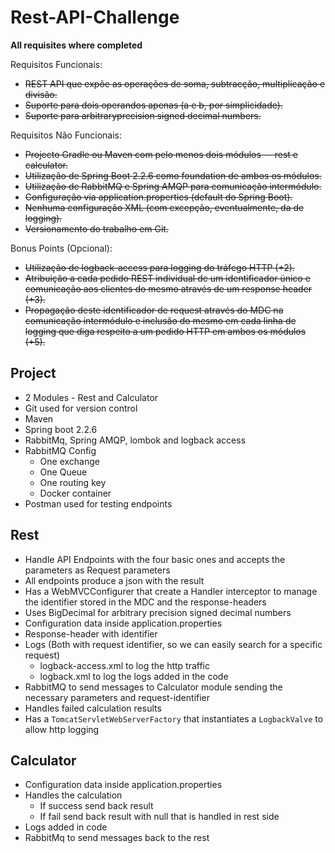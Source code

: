 
# Rest-API-Challenge

**All requisites where completed**

Requisitos Funcionais:
+ ~~REST API que expõe as operações de soma, subtracção, multiplicação e divisão.~~
+ ~~Suporte para dois operandos apenas (a e b, por simplicidade).~~
+ ~~Suporte para arbitraryprecision signed decimal numbers.~~

Requisitos Não Funcionais:
+ ~~Projecto Gradle ou Maven com pelo menos dois módulos — rest e calculator.~~
+ ~~Utilização de Spring Boot 2.2.6 como foundation de ambos os módulos.~~
+ ~~Utilização de RabbitMQ e Spring AMQP para comunicação intermódulo.~~
+ ~~Configuração via application.properties (default do Spring Boot).~~
+ ~~Nenhuma configuração XML (com excepção, eventualmente, da de logging).~~
+ ~~Versionamento do trabalho em Git.~~

Bonus Points (Opcional):
+ ~~Utilização de logback-access para logging do tráfego HTTP (+2).~~
+ ~~Atribuição a cada pedido REST individual de um identificador único e comunicação aos clientes do mesmo através de um response header (+3).~~
+ ~~Propagação deste identificador de request através do MDC na comunicação intermódulo e inclusão do mesmo em cada linha de logging que diga respeito a um pedido HTTP em ambos os módulos (+5).~~

## Project

+ 2 Modules - Rest and Calculator
+ Git used for version control
+ Maven
+ Spring boot 2.2.6
+ RabbitMq, Spring AMQP, lombok and logback access
+ RabbitMQ Config
    + One exchange
    + One Queue
    + One routing key
    + Docker container
+ Postman used for testing endpoints

## Rest

+ Handle API Endpoints with the four basic ones and accepts the parameters as Request parameters
+ All endpoints produce a json with the result
+ Has a WebMVCConfigurer that create a Handler interceptor to manage the identifier stored in the MDC and the response-headers
+ Uses BigDecimal for arbitrary precision signed decimal numbers
+ Configuration data inside application.properties
+ Response-header with identifier
+ Logs (Both with request identifier, so we can easily search for a specific request)
    + logback-access.xml to log the http traffic
    + logback.xml to log the logs added in the code
+ RabbitMQ to send messages to Calculator module sending the necessary parameters and request-identifier
+ Handles failed calculation results
+ Has a `TomcatServletWebServerFactory` that instantiates a `LogbackValve` to allow http logging

## Calculator

+ Configuration data inside application.properties
+ Handles the calculation
    + If success send back result
    + If fail send back result with null that is handled in rest side
+ Logs added in code
+ RabbitMq to send messages back to the rest